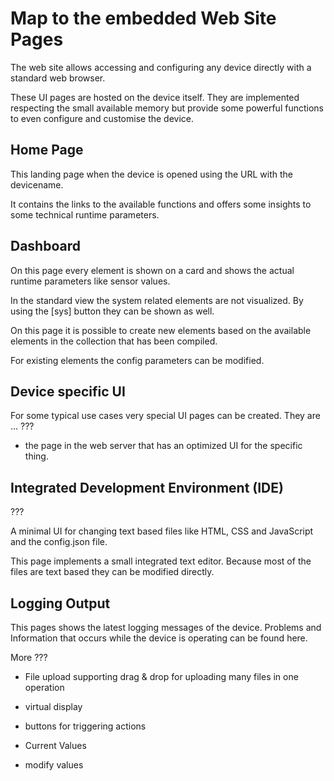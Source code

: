 # Map to the embedded Web Site Pages

The web site allows accessing and configuring any device directly with a standard web browser.

These UI pages are hosted on the device itself. They are implemented respecting the small available memory but provide some powerful functions to even configure and customise the device.

## Home Page

This landing page when the device is opened using the URL with the devicename.

It contains the links to the available functions and offers some insights to some technical runtime parameters.

## Dashboard

On this page every element is shown on a card and shows the actual runtime parameters like sensor values.

In the standard view the system related elements are not visualized. By using the [sys] button they can be shown as well.

On this page it is possible to create new elements based on the available elements in the collection that has been compiled.

For existing elements the config parameters can be modified.


## Device specific UI

For some typical use cases very special UI pages can be created. They are ... ???

* the page in the web server that has an optimized UI for the specific thing.


## Integrated Development Environment (IDE)

???

A minimal UI for changing text based files like HTML, CSS and JavaScript and the config.json file.


This page implements a small integrated text editor. Because most of the files are text based they can be modified directly.


## Logging Output

This pages shows the latest logging messages of the device. Problems and Information that occurs while the device is operating can be found here.


More ???

* File upload supporting drag & drop for uploading many files in one operation



* virtual display
* buttons for triggering actions
* Current Values
* modify values